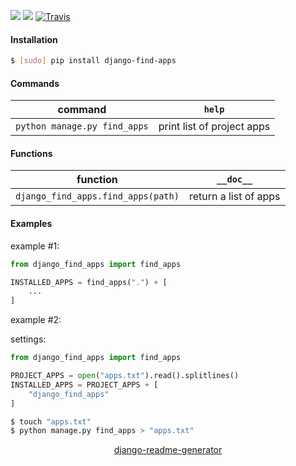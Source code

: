 <!--
https://pypi.org/project/readme-generator/
https://pypi.org/project/python-readme-generator/
https://pypi.org/project/django-readme-generator/
-->

[![](https://img.shields.io/pypi/pyversions/django-find-apps.svg?longCache=True)](https://pypi.org/project/django-find-apps/)
[![](https://img.shields.io/pypi/v/django-find-apps.svg?maxAge=3600)](https://pypi.org/project/django-find-apps/)
[![Travis](https://api.travis-ci.org/looking-for-a-job/django-find-apps.py.svg?branch=master)](https://travis-ci.org/looking-for-a-job/django-find-apps.py/)

#### Installation
```bash
$ [sudo] pip install django-find-apps
```

#### Commands
command|`help`
-|-
`python manage.py find_apps` |print list of project apps

#### Functions
function|`__doc__`
-|-
`django_find_apps.find_apps(path)` |return a list of apps

#### Examples
example #1:
```python
from django_find_apps import find_apps

INSTALLED_APPS = find_apps(".") + [
    ...
]
```

example #2:

settings:
```python
from django_find_apps import find_apps

PROJECT_APPS = open("apps.txt").read().splitlines()
INSTALLED_APPS = PROJECT_APPS + [
    "django_find_apps"
]
```

```bash
$ touch "apps.txt"
$ python manage.py find_apps > "apps.txt"
```

<p align="center">
    <a href="https://pypi.org/project/django-readme-generator/">django-readme-generator</a>
</p>